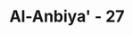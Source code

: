---
title: "Al-Anbiya' - 27"
no: 27
arabic_no: ٢٧
ayah: لَا يَسْبِقُوْنَهٗ بِالْقَوْلِ وَهُمْ بِاَمْرِهٖ يَعْمَلُوْنَ 
translation: "mereka tidak berbicara mendahului-Nya dan mereka mengerjakan perintah-perintah-Nya."
tafsir: "Dalam ayat ini Allah menyebutkan tuduhan kaum musyrik yang mengatakan bahwa para malaikat adalah anak-anak Allah. Kemudian Allah membantah tuduhan itu dengan menegaskan bahwa Dia Mahasuci dari tuduhan itu, dan para malaikat itu adalah hamba-hamba-Nya yang diberi kemuliaan.\n\nMempunyai anak adalah salah satu gejala alam atau makhluk yang bersifat \"baru\" sedang Allah adalah bersifat \"Qidam\" (dahulu). Dan juga merupakan gejala adanya hajat terhadap kehidupan berkeluarga dan berketurunan, yang juga merupakan salah satu sifat yang ada pada makhluk, sedang Allah tidak serupa dengan makhluk-Nya.\n\nDi samping itu, anak tentu mempunyai persamaan dengan ayahnya dalam satu segi, dan mempunyai perbedaan dalam segi lain. Sebab itu, jika benar malaikat adalah anak Allah, maka ia juga ikut disembah, padahal Allah telah menegaskan bahwa hanya Allah-lah yang patut disembah dan para malaikat itu selalu menyembah atau beribadat kepada Allah.\n\nRingkasnya, malaikat bukanlah anak Allah, melainkan hamba-hamba-Nya, hanya saja mereka itu merupakan hamba-hamba Allah yang diberi kemuliaan dan tempat yang dekat kepada Allah serta diberi kelebihan atas semua makhluk, karena ketaatan mereka dalam beribadah kepada-Nya melebihi makhluk-makhluk yang lain. Tetapi manusia yang beriman, taat dan saleh lebih mulia daripada malaikat."
---